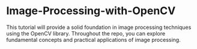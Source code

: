 # Image-Processing-with-OpenCV
This tutorial will provide a solid foundation in image processing techniques using the OpenCV library. Throughout the repo, you can explore fundamental concepts and practical applications of image processing.
